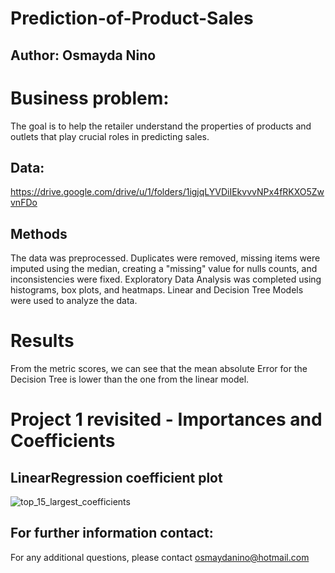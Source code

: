 # Prediction-of-Product-Sales
## Author: Osmayda Nino

# Business problem: 
The goal is to help the retailer understand the properties of products and outlets that play crucial roles in predicting sales.

## Data: 
https://drive.google.com/drive/u/1/folders/1igjqLYVDiIEkvvvNPx4fRKXO5ZwvnFDo

## Methods
The data was preprocessed. Duplicates were removed, missing items were imputed using the median, creating a "missing" value for nulls counts, and inconsistencies were fixed. 
Exploratory Data Analysis was completed using histograms, box plots, and heatmaps. 
Linear and Decision Tree Models were used to analyze the data.

# Results
From the metric scores, we can see that the mean absolute Error for the Decision Tree is lower than the one from the linear model. 

# Project 1 revisited - Importances and Coefficients
## LinearRegression coefficient plot
![top_15_largest_coefficients](https://github.com/Osmayda/Prediction-of-Product-Sales/assets/129660519/206fc0db-3bef-49de-b5c0-e3d316f49077)

## For further information contact:
For any additional questions, please contact osmaydanino@hotmail.com



